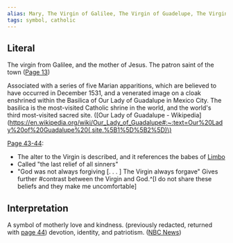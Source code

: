 ```yaml
---
alias: Mary, The Virgin of Galilee, The Virgin of Guadelupe, The Virgin Mary, la Virgen
tags: symbol, catholic
---
```

## Literal
The virgin from Galilee, and the mother of Jesus.
The patron saint of the town ([Page 13](</BMU.pdf#page=25>))

Associated with a series of five Marian apparitions, which are believed to have occurred in December 1531, and a venerated image on a cloak enshrined within the Basilica of Our Lady of Guadalupe in Mexico City. The basilica is the most-visited Catholic shrine in the world, and the world's third most-visited sacred site. ([Our Lady of Guadalupe - Wikipedia](https://en.wikipedia.org/wiki/Our_Lady_of_Guadalupe#:~:text=Our%20Lady%20of%20Guadalupe%20(,site.%5B1%5D%5B2%5D)\)

[Page 43-44](</BMU.pdf#page=55-56>):
- The alter to the Virgin is described, and it references the babes of [Limbo](</Symbols/Limbo.md>)
- Called "the last relief of all sinners"
- "God was not always forgiving \[. . . \] The Virgin always forgave"
Gives further #contrast between the Virgin and God.^[I do not share these beliefs and they make me uncomfortable]

## Interpretation
A symbol of motherly love and kindness. (previously redacted, returned with [page 44](</BMU.pdf#page=56>))
devotion, identity, and patriotism. ([NBC News](https://www.nbcnews.com/news/latino/do-you-know-about-our-lady-guadalupe-here-s-why-n828391#:~:text=The%20feast%20day,and%20the%20faithful.))
